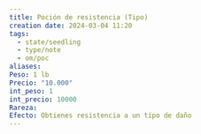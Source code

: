 ```yaml
---
title: Poción de resistencia (Tipo)
creation date: 2024-03-04 11:20
tags:
  - state/seedling
  - type/note
  - om/poc
aliases: 
Peso: 1 lb
Precio: "10.000"
int_peso: 1
int_precio: 10000
Rareza: 
Efecto: Obtienes resistencia a un tipo de daño
---
```


